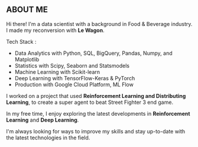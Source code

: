 ## ABOUT ME

Hi there! I'm a data scientist with a background in Food & Beverage industry.
I made my reconversion with **Le Wagon**.

Tech Stack :

- Data Analytics with Python, SQL, BigQuery, Pandas, Numpy, and Matplotlib
- Statistics with Scipy, Seaborn and Statsmodels
- Machine Learning with Scikit-learn
- Deep Learning with TensorFlow-Keras & PyTorch
- Production with Google Cloud Platform, ML Flow

I worked on a project that used **Reinforcement Learning and Distributing Learning**, to create a super agent to beat Street Fighter 3 end game.

In my free time, I enjoy exploring the latest developments in **Reinforcement Learning** and **Deep Learning**.

I'm always looking for ways to improve my skills and stay up-to-date with the latest technologies in the field.
